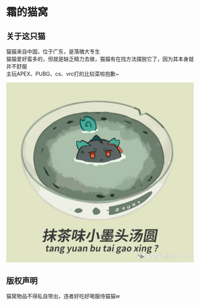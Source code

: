 霜的猫窝
======
## 关于这只猫

猫猫来自中国，位于广东，是落魄大专生  
猫猫爱好蛮多的，但就是缺乏精力去做，猫猫有在找方法摆脱它了，因为其本身就并不舒服  
主玩APEX、PUBG、cs、vrc打的比较菜啦抱歉~  


![images/e.jpg](https://raw.githubusercontent.com/SHUANGneko/shuangneko/main/images/466d2f2a090dea424a552ef44d63435e.jpg)

## 版权声明

猫窝物品不得私自带出，违者好吃好喝服侍猫猫w
